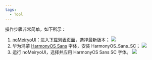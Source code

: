 ```yaml
---
tags:
  - Tool
---
```


操作步骤非常简单，如下所示：

1. [noMeiryoUI](https://github.com/Tatsu-syo/noMeiryoUI)：进入[下载列表页面](https://github.com/Tatsu-syo/noMeiryoUI/releases)，选择最新版本；
   ![](https://cdn.jsdelivr.net/gh/xihuanxiaorang/img2/202408081625783.png)
2. 华为鸿蒙 [HarmonyOS Sans](https://developer.huawei.com/images/download/next/HarmonyOS-Sans.zip) 字体，安装 HarmonyOS_Sans_SC；
   ![](https://cdn.jsdelivr.net/gh/xihuanxiaorang/img2/202408081634073.png)
3. 运行 noMeiryoUI，选择并应用 HarmonyOS Sans SC 字体。
   ![](https://cdn.jsdelivr.net/gh/xihuanxiaorang/img2/202408081648383.png)
